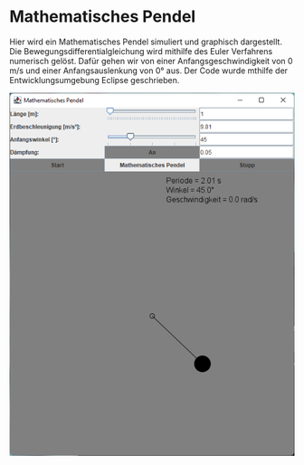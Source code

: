 # Mathematisches Pendel

Hier wird ein Mathematisches Pendel simuliert und graphisch dargestellt. 
Die Bewegungsdifferentialgleichung wird mithilfe des Euler Verfahrens numerisch gelöst. Dafür gehen wir von einer Anfangsgeschwindigkeit von 0 m/s und einer Anfangsauslenkung von 0° aus. 
Der Code wurde mthilfe der Entwicklungsumgebung Eclipse geschrieben.

<p align="center">
  <img src="https://github.com/amadr/mathematisches-pendel/blob/master/gui_screenshot.png" />
</p>

